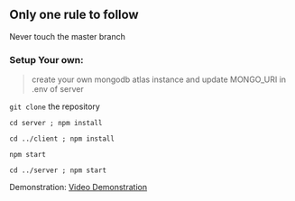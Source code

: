 ## Only one rule to follow

Never touch the master branch

### Setup Your own:

> create your own mongodb atlas instance and update MONGO_URI in .env of server

```git clone``` the repository

```cd server ; npm install```

```cd ../client ; npm install```

```npm start```

```cd ../server ; npm start```

Demonstration:
[Video Demonstration](https://github.com/Sahil-Chhabra-09/Group-Chat/assets/122990320/a66540f0-08ae-492d-b220-11b5d1df49e1)
